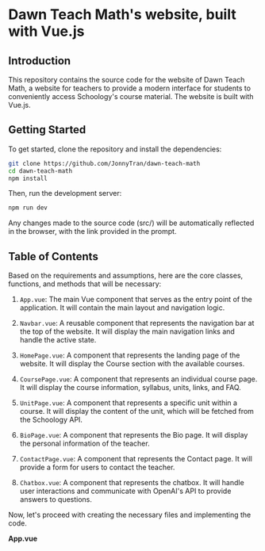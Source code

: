 # Dawn Teach Math's website, built with Vue.js

## Introduction
This repository contains the source code for the website of Dawn Teach Math, a website for teachers to provide a modern interface for students to conveniently access Schoology's course material. The website is built with Vue.js.

## Getting Started
To get started, clone the repository and install the dependencies:

```bash
git clone https://github.com/JonnyTran/dawn-teach-math
cd dawn-teach-math
npm install
```

Then, run the development server:

```bash
npm run dev
```
Any changes made to the source code (src/) will be automatically reflected in the browser, with the link provided in the prompt.

## Table of Contents

Based on the requirements and assumptions, here are the core classes, functions, and methods that will be necessary:

1. `App.vue`: The main Vue component that serves as the entry point of the application. It will contain the main layout and navigation logic.

2. `Navbar.vue`: A reusable component that represents the navigation bar at the top of the website. It will display the main navigation links and handle the active state.

3. `HomePage.vue`: A component that represents the landing page of the website. It will display the Course section with the available courses.

4. `CoursePage.vue`: A component that represents an individual course page. It will display the course information, syllabus, units, links, and FAQ.

5. `UnitPage.vue`: A component that represents a specific unit within a course. It will display the content of the unit, which will be fetched from the Schoology API.

6. `BioPage.vue`: A component that represents the Bio page. It will display the personal information of the teacher.

7. `ContactPage.vue`: A component that represents the Contact page. It will provide a form for users to contact the teacher.

8. `Chatbox.vue`: A component that represents the chatbox. It will handle user interactions and communicate with OpenAI's API to provide answers to questions.

Now, let's proceed with creating the necessary files and implementing the code.

**App.vue**

